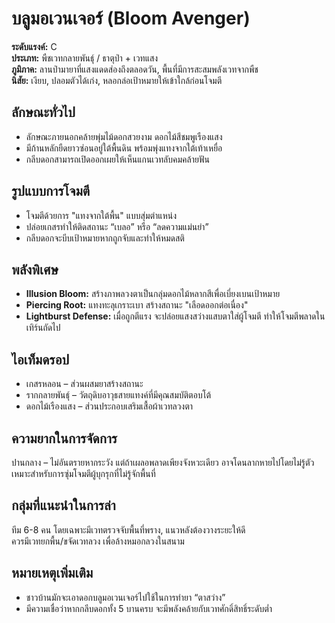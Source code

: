 # บลูมอเวนเจอร์ (Bloom Avenger)

**ระดับแรงค์:** C  
**ประเภท:** พืชเวทกลายพันธุ์ / ธาตุป่า + เวทแสง  
**ภูมิภาค:** ลานป่ามายาที่แสงแดดส่องถึงตลอดวัน, พื้นที่มีการสะสมพลังเวทจากพืช  
**นิสัย:** เงียบ, ปลอมตัวได้เก่ง, หลอกล่อเป้าหมายให้เข้าใกล้ก่อนโจมตี

## ลักษณะทั่วไป
- ลักษณะภายนอกคล้ายพุ่มไม้ดอกสวยงาม ดอกไม้สีชมพูเรืองแสง  
- มีก้านหลักยืดยาวซ่อนอยู่ใต้พื้นดิน พร้อมพุ่งแทงจากใต้เท้าเหยื่อ  
- กลีบดอกสามารถเปิดออกเผยให้เห็นแกนเวทลับคมคล้ายฟัน

## รูปแบบการโจมตี
- โจมตีด้วยการ "แทงจากใต้พื้น" แบบสุ่มตำแหน่ง  
- ปล่อยเกสรทำให้ติดสถานะ “เบลอ” หรือ “ลดความแม่นยำ”  
- กลีบดอกจะบีบเป้าหมายหากถูกจับและทำให้หมดสติ

## พลังพิเศษ
- **Illusion Bloom:** สร้างภาพลวงตาเป็นกลุ่มดอกไม้หลากสีเพื่อเบี่ยงเบนเป้าหมาย  
- **Piercing Root:** แทงทะลุเกราะเบา สร้างสถานะ "เลือดออกต่อเนื่อง"  
- **Lightburst Defense:** เมื่อถูกตีแรง จะปล่อยแสงสว่างแสบตาใส่ผู้โจมตี ทำให้โจมตีพลาดในเทิร์นถัดไป

## ไอเท็มดรอป
- เกสรหลอน – ส่วนผสมยาสร้างสถานะ  
- รากกลายพันธุ์ – วัตถุดิบอาวุธสายแทงค์ที่มีคุณสมบัติตอบโต้  
- ดอกไม้เรืองแสง – ส่วนประกอบเสริมเสื้อผ้าเวทลวงตา

## ความยากในการจัดการ
ปานกลาง – ไม่อันตรายหากระวัง แต่ถ้าเผลอพลาดเพียงจังหวะเดียว อาจโดนลากหายไปโดยไม่รู้ตัว  
เหมาะสำหรับการซุ่มโจมตีผู้บุกรุกที่ไม่รู้จักพื้นที่

## กลุ่มที่แนะนำในการล่า
ทีม 6-8 คน โดยเฉพาะมีเวทตรวจจับพื้นที่พราง, แนวหลังต้องวางระยะให้ดี  
ควรมีเวทยกพื้น/ขจัดเวทลวง เพื่อล้างหมอกลวงในสนาม

## หมายเหตุเพิ่มเติม
- ชาวบ้านมักจะเอาดอกบลูมอเวนเจอร์ไปใช้ในการทำยา “ตาสว่าง”  
- มีความเชื่อว่าหากกลีบดอกทั้ง 5 บานครบ จะมีพลังคล้ายกับเวทศักดิ์สิทธิ์ระดับต่ำ
